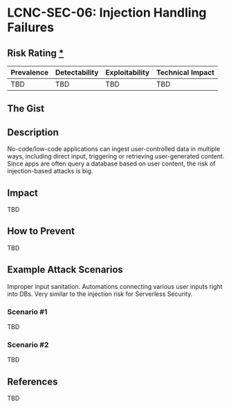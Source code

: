 # LCNC-SEC-06: Injection Handling Failures

## Risk Rating [*](https://owasp.org/www-project-top-ten/2017/Note_About_Risks)

| Prevalence | Detectability | Exploitability | Technical Impact |
| --- | --- | --- | --- |
| TBD | TBD | TBD | TBD |

## The Gist

## Description

No-code/low-code applications can ingest user-controlled data in multiple ways, including direct input, triggering or retrieving user-generated content. 
Since apps are often query a database based on user content, the risk of injection-based attacks is big.

## Impact

TBD

## How to Prevent

TBD

## Example Attack Scenarios

Improper input sanitation. Automations connecting various user inputs right into DBs. Very similar to the injection risk for Serverless Security.

### Scenario #1

TBD

### Scenario #2

TBD

## References

TBD